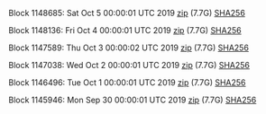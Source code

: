 Block 1148685: Sat Oct  5 00:00:01 UTC 2019 [zip](https://dash-bootstrap.ams3.digitaloceanspaces.com/mainnet/2019-10-05/bootstrap.dat.zip) (7.7G) [SHA256](https://dash-bootstrap.ams3.digitaloceanspaces.com/mainnet/2019-10-05/sha256.txt)

Block 1148136: Fri Oct  4 00:00:01 UTC 2019 [zip](https://dash-bootstrap.ams3.digitaloceanspaces.com/mainnet/2019-10-04/bootstrap.dat.zip) (7.7G) [SHA256](https://dash-bootstrap.ams3.digitaloceanspaces.com/mainnet/2019-10-04/sha256.txt)

Block 1147589: Thu Oct  3 00:00:02 UTC 2019 [zip](https://dash-bootstrap.ams3.digitaloceanspaces.com/mainnet/2019-10-03/bootstrap.dat.zip) (7.7G) [SHA256](https://dash-bootstrap.ams3.digitaloceanspaces.com/mainnet/2019-10-03/sha256.txt)

Block 1147038: Wed Oct  2 00:00:01 UTC 2019 [zip](https://dash-bootstrap.ams3.digitaloceanspaces.com/mainnet/2019-10-02/bootstrap.dat.zip) (7.7G) [SHA256](https://dash-bootstrap.ams3.digitaloceanspaces.com/mainnet/2019-10-02/sha256.txt)

Block 1146496: Tue Oct  1 00:00:01 UTC 2019 [zip](https://dash-bootstrap.ams3.digitaloceanspaces.com/mainnet/2019-10-01/bootstrap.dat.zip) (7.7G) [SHA256](https://dash-bootstrap.ams3.digitaloceanspaces.com/mainnet/2019-10-01/sha256.txt)

Block 1145946: Mon Sep 30 00:00:01 UTC 2019 [zip](https://dash-bootstrap.ams3.digitaloceanspaces.com/mainnet/2019-09-30/bootstrap.dat.zip) (7.7G) [SHA256](https://dash-bootstrap.ams3.digitaloceanspaces.com/mainnet/2019-09-30/sha256.txt)
